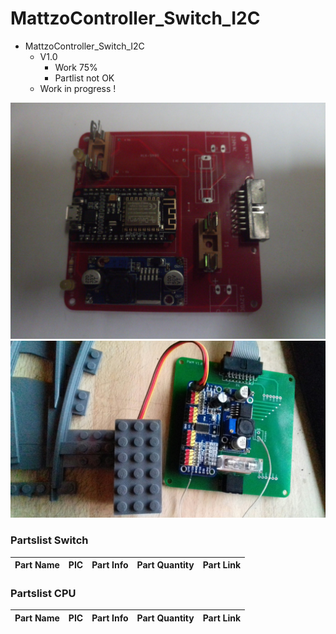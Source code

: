# MattzoController_Switch_I2C
+ MattzoController_Switch_I2C
	+ V1.0
		* Work 75%
		* Partlist not OK
	+ Work in progress !
<img src="https://github.com/Backkevin/My_LEGO_Project/blob/master/MattzoController_Switch_I2C/IMAGE/CPU2.jpg">
<img src="https://github.com/Backkevin/My_LEGO_Project/blob/master/MattzoController_Switch_I2C/IMAGE/PWM1.jpg">

### Partslist Switch
                    
  Part Name   |      PIC      |   Part Info            | Part Quantity |   Part Link 
------------- | ------------- | ---------------------- | ------------- | -------------



### Partslist CPU
                    
  Part Name   |      PIC      |   Part Info            | Part Quantity |   Part Link 
------------- | ------------- | ---------------------- | ------------- | -------------
